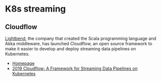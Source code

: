 # K8s streaming

## Cloudflow

[Lightbend](https://www.lightbend.com/), the company that created the Scala programming language and Akka middleware, has launched Cloudflow, an open source framework to make it easier to develop and deploy streaming data pipelines on Kubernetes.

* [Homepage](https://cloudflow.io/)
* [2019 Cloudflow: A Framework for Streaming Data Pipelines on Kubernetes](https://thenewstack.io/cloudflow-a-framework-for-streaming-data-pipelines-on-kubernetes/)

